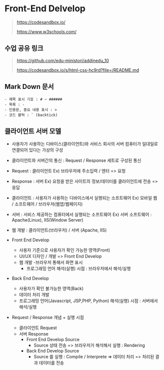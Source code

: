# Front-End Delvelop

> https://codesandbox.io/
>
> https://www.w3schools.com/

## 수업 공유 링크

> https://github.com/edu-ministori/addinedu_10
>
> https://codesandbox.io/s/html-css-hc9rd?file=/README.md

## Mark Down 문서

```
- 제목 표시 기호 : # ~ ######
- 목록 : -
- 인용문, 중요 내용 표시 : >
- 코드 블럭 : ` (backtick)
```

## 클라이언트 서버 모델

- 사용자가 사용하는 디바이스(클라이언트)와 서비스 회사의 서버 컴퓨터가 일대일로 연결되어 있다는 가상의 구성

- 클라이언트와 서버간의 통신 : Request / Response 세트로 구성된 통신

- Request : 클라이언트
  Ex) 브라우저에 주소입력 / 엔터 => 요청

- Response : 서버
  Ex) 요청을 받은 사이트의 정보/데이터를 클라이언트에 전송 => 응답

- 클라이언트 : 사용자가 사용하는 디바이스에서 실행되는 소프트웨어
  Ex) 모바일 웹 / 소프트웨어 / 브라우저(웹앱/웹페이지)

- 서버 : 서비스 제공하는 컴퓨터에서 실행되는 소프트웨어
  Ex) 서버 소프트웨어 : Apache(Linux), IIS(Window Server)

- 웹 개발 : 클라이언트(브라우저) / 서버 (Apache, IIS)

- Front End Develop

  - 사용자 기준으로 사용자가 확인 가능한 영역(Front)
  - UI/UX 디자인 / 개발 => Front End Develop
  - 웹 개발 -브라우저 통해서 화면 표시
    - 프로그래밍 언어 해석(실행) 시점 : 브라우저에서 해석/실행

- Back End Develop

  - 사용자가 확인 불가능한 영역(Back)
  - 데이터 처리 개발
  - 프로그래밍 언어(Javascript, JSP,PHP, Python) 해석(실행) 시점 : 서버에서 해석/실행

- Request / Response 개념 + 실행 시점
  - 클라이언트 Request
  - 서버 Response
    - Front End Develop Source
      - Source 상태 전송 => 브라우저가 해석해서 실행 : Rendering
    - Back End Develop Source
      - Source 를 실행 : Compile / Interprete => 데이터 처리 => 처리된 결과 데이터를 전송
